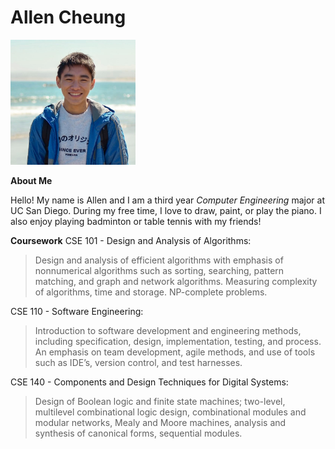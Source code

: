 # Allen Cheung

<img src="ProfilePic.jpg" alt="ProfilePic" width="200"/>

**About Me**

Hello! My name is Allen and I am a third year *Computer Engineering* major at UC San Diego. During my free time, I love to draw, paint, or play the piano. I also enjoy playing badminton or table tennis with my friends!

**Coursework**
CSE 101 - Design and Analysis of Algorithms:
> Design and analysis of efficient algorithms with emphasis of nonnumerical algorithms such as sorting, searching, pattern matching, and graph and network algorithms. Measuring complexity of algorithms, time and storage. NP-complete problems.

CSE 110 - Software Engineering:
> Introduction to software development and engineering methods, including specification, design, implementation, testing, and process. An emphasis on team development, agile methods, and use of tools such as IDE’s, version control, and test harnesses.

CSE 140 - Components and Design Techniques for Digital Systems:
> Design of Boolean logic and finite state machines; two-level, multilevel combinational logic design, combinational modules and modular networks, Mealy and Moore machines, analysis and synthesis of canonical forms, sequential modules. 




